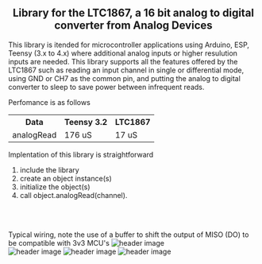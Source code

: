 
<b><h2><center>Library for the LTC1867, a 16 bit analog to digital converter from Analog Devices</center></h1></b>

This library is itended for microcontroller applications using Arduino, ESP, Teensy (3.x to 4.x) where additional analog inputs or higher resulution inputs are needed. This library supports all the features offered by the LTC1867 such as reading an input channel in single or differential mode, using GND or CH7 as the common pin, and putting the analog to digital converter to sleep to save power between infrequent reads.

Perfomance is as follows
<table>
  <tr>
    <th>Data</th>
    <th>Teensy 3.2</th>
    <th>LTC1867</th>
  </tr>
  <tr>
    <td>analogRead</td>
    <td>176 uS</td>
    <td> 17 uS</td>
  </tr>
</table>

Implentation of this library is straightforward

1. include the library
2. create an object instance(s)
3. initialize the object(s)
4. call object.analogRead(channel).

<br>
<br>

Typical wiring, note the use of a buffer to shift the output of MISO (DO) to be compatible with 3v3 MCU's
![header image](https://raw.github.com/KrisKasprzak/LTC1867/master/images/TypicalWiring.jpg)
<br>
![header image](https://raw.github.com/KrisKasprzak/LTC1867/master/images/2.5VRef.jpg)
![header image](https://raw.github.com/KrisKasprzak/LTC1867/master/images/LTCvsTeens32-12bx21.jpg)
![header image](https://raw.github.com/KrisKasprzak/LTC1867/master/images/LTCvsTeensy32-16b.jpg)





